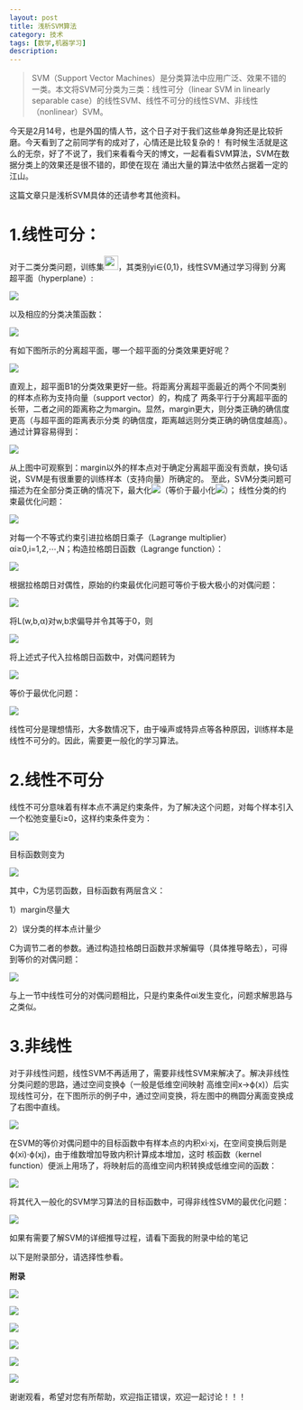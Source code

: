 ```yaml
---
layout: post
title: 浅析SVM算法
category: 技术
tags: [数学,机器学习]
description: 
---
```


> SVM（Support Vector Machines）是分类算法中应用广泛、效果不错的一类。本文将SVM可分类为三类：线性可分（linear SVM in 
linearly separable case）的线性SVM、线性不可分的线性SVM、非线性（nonlinear）SVM。 

今天是2月14号，也是外国的情人节，这个日子对于我们这些单身狗还是比较折磨。今天看到了之前同学有的成对了，心情还是比较复杂的！
有时候生活就是这么的无奈，好了不说了，我们来看看今天的博文，一起看看SVM算法，SVM在数据分类上的效果还是很不错的，即使在现在
涌出大量的算法中依然占据着一定的江山。

这篇文章只是浅析SVM具体的还请参考其他资料。

# 1.线性可分： #

对于二类分类问题，训练集<img src = '/assets/img/SVM/equation1.png' height = '25px'>，其类别yi∈{0,1}，线性SVM通过学习得到
分离超平面（hyperplane）:

![](/assets/img/SVM/equation2.png)

以及相应的分类决策函数：

![](/assets/img/SVM/equation3.png)

有如下图所示的分离超平面，哪一个超平面的分类效果更好呢？

![](/assets/img/SVM/OPtimizer_SVM.png)

直观上，超平面B1的分类效果更好一些。将距离分离超平面最近的两个不同类别的样本点称为支持向量（support vector）的，构成了
两条平行于分离超平面的长带，二者之间的距离称之为margin。显然，margin更大，则分类正确的确信度更高（与超平面的距离表示分类
的确信度，距离越远则分类正确的确信度越高）。通过计算容易得到：

![](/assets/img/SVM/equation4.png)

从上图中可观察到：margin以外的样本点对于确定分离超平面没有贡献，换句话说，SVM是有很重要的训练样本（支持向量）所确定的。
至此，SVM分类问题可描述为在全部分类正确的情况下，最大化![](/assets/img/SVM/base1.png)（等价于最小化![](/assets/img/SVM/base2.png)）；
线性分类的约束最优化问题：

![](/assets/img/SVM/equation5.png)

对每一个不等式约束引进拉格朗日乘子（Lagrange multiplier）αi≥0,i=1,2,⋯,N；构造拉格朗日函数（Lagrange function）：

![](/assets/img/SVM/equation6.png)

根据拉格朗日对偶性，原始的约束最优化问题可等价于极大极小的对偶问题：

![](/assets/img/SVM/equation7.png)

将L(w,b,α)对w,b求偏导并令其等于0，则

![](/assets/img/SVM/equation8.png)

将上述式子代入拉格朗日函数中，对偶问题转为

![](/assets/img/SVM/equation9.png)

等价于最优化问题：

![](/assets/img/SVM/equation10.png)

线性可分是理想情形，大多数情况下，由于噪声或特异点等各种原因，训练样本是线性不可分的。因此，需要更一般化的学习算法。

# 2.线性不可分 #

线性不可分意味着有样本点不满足约束条件，为了解决这个问题，对每个样本引入一个松弛变量ξi≥0，这样约束条件变为：

![](/assets/img/SVM/equation11.png)

目标函数则变为

![](/assets/img/SVM/equation12.png)

其中，C为惩罚函数，目标函数有两层含义：

1）margin尽量大

2）误分类的样本点计量少

C为调节二者的参数。通过构造拉格朗日函数并求解偏导（具体推导略去），可得到等价的对偶问题：

![](/assets/img/SVM/equation13.png)

与上一节中线性可分的对偶问题相比，只是约束条件αi发生变化，问题求解思路与之类似。

# 3.非线性 #

对于非线性问题，线性SVM不再适用了，需要非线性SVM来解决了。解决非线性分类问题的思路，通过空间变换ϕ（一般是低维空间映射
高维空间x→ϕ(x)）后实现线性可分，在下图所示的例子中，通过空间变换，将左图中的椭圆分离面变换成了右图中直线。

![](/assets/img/SVM/UnOPtimizer_SVM.png)

在SVM的等价对偶问题中的目标函数中有样本点的内积xi⋅xj，在空间变换后则是ϕ(xi)⋅ϕ(xj)，由于维数增加导致内积计算成本增加，这时
核函数（kernel function）便派上用场了，将映射后的高维空间内积转换成低维空间的函数：

![](/assets/img/SVM/equation14.png)

将其代入一般化的SVM学习算法的目标函数中，可得非线性SVM的最优化问题：

![](/assets/img/SVM/equation15.png)

如果有需要了解SVM的详细推导过程，请看下面我的附录中给的笔记

以下是附录部分，请选择性参看。

**附录**

![](/assets/img/SVM/SVM1.png)

![](/assets/img/SVM/SVM2.png)

![](/assets/img/SVM/SVM3.png)

![](/assets/img/SVM/SVM4.png)

![](/assets/img/SVM/SVM5.png)

![](/assets/img/SVM/SVM6.png)

谢谢观看，希望对您有所帮助，欢迎指正错误，欢迎一起讨论！！！



